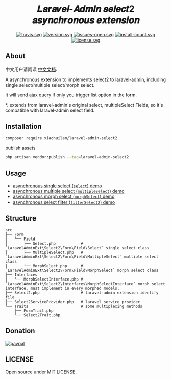 <h1 align="center">𝑳𝒂𝒓𝒂𝒗𝒆𝒍-𝑨𝒅𝒎𝒊𝒏 𝒔𝒆𝒍𝒆𝒄𝒕2 𝒂𝒔𝒚𝒏𝒄𝒉𝒓𝒐𝒏𝒐𝒖𝒔 𝒆𝒙𝒕𝒆𝒏𝒔𝒊𝒐𝒏</h1>

<div align="center">

[![travis.svg](https://img.shields.io/travis/xiaohuilam/laravel-admin-select2/master.svg)](https://travis-ci.org/xiaohuilam/laravel-admin-select2)
[![version.svg](https://img.shields.io/packagist/vpre/xiaohuilam/laravel-admin-select2.svg)](https://packagist.org/packages/xiaohuilam/laravel-admin-select2)
[![issues-open.svg](https://img.shields.io/github/issues/xiaohuilam/laravel-admin-select2.svg)](https://github.com/xiaohuilam/laravel-admin-select2/issues)
[![install-count.svg](https://img.shields.io/packagist/dt/xiaohuilam/laravel-admin-select2.svg)](https://packagist.org/packages/xiaohuilam/laravel-admin-select2)
[![license.svg](https://img.shields.io/github/license/xiaohuilam/laravel-admin-select2.svg)](LICENSE)

</div>

## About

中文用户请阅读 [中文文档](README_cn.md).

A asynchronous extension to implements select2 to [laravel-admin](http://github.com/z-song/laravel-admin/), including single select/multiple select/morph select.

It will send ajax query if only you trigger list option in the form.

*. extends from laravel-admin's original select, multipleSelect Fields, so it's compatible with laravel-admin select field.

## Installation
```bash
composer require xiaohuilam/laravel-admin-select2
```

publish assets
```bash
php artisan vendor:publish --tag=laravel-admin-select2
```

## Usage

- [asynchronous single select (`select`) demo](tests/Controllers/AnswerController.php#L35-L59)
- [asynchronous multiple select (`multipleSelect`) demo](tests/Controllers/QuestionController.php#L35-L59)
- [asynchronous morph select (`morphSelect`) demo](tests/Controllers/CommentController.php#L34-L51)
- [asynchronous select filter (`filterSelect2`) demo](tests/Controllers/AnswerController.php#L68-L77)

## Structure
```
src
├── Form
│   └── Field
│       ├── Select.php           # `LaravelAdminExt\Select2\Form\Field\Select` single select class
│       ├── MultipleSelect.php   # `LaravelAdminExt\Select2\Form\Field\MultipleSelect` multiple select class
│       └── MorphSelect.php      # `LaravelAdminExt\Select2\Form\Field\MorphSelect` morph select class
├── Interfaces
│   └── MorphSelectInterface.php # `LaravelAdminExt\Select2\Interfaces\MorphSelectInterface` morph select interface. must implement in every morphed models.
├── Select2.php                  # laravel-admin extension identify file
├── Select2ServiceProvider.php   # laravel service provider
└── Traits                       # some multiplexing methods
    ├── FormTrait.php
    └── Select2Trait.php
```

## Donation
[![paypal](https://www.paypalobjects.com/en_US/i/btn/btn_donateCC_LG.gif)](https://www.paypal.me/laravel)

## LICENSE

Open source under [MIT](LICENSE) LICENSE.
